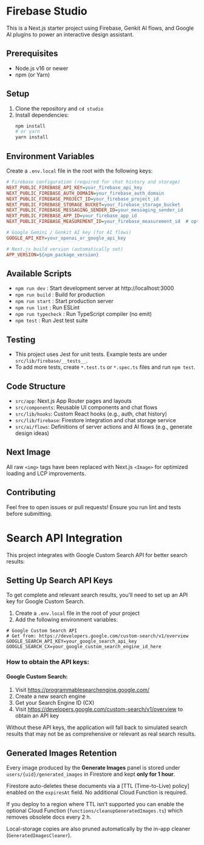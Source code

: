 # Firebase Studio

This is a Next.js starter project using Firebase, Genkit AI flows, and Google AI plugins to power an interactive design assistant.

## Prerequisites
- Node.js v16 or newer
- npm (or Yarn)

## Setup
1. Clone the repository and `cd studio`
2. Install dependencies:
   ```bash
   npm install
   # or yarn
   yarn install
   ```

## Environment Variables
Create a `.env.local` file in the root with the following keys:
```ini
# Firebase configuration (required for chat history and storage)
NEXT_PUBLIC_FIREBASE_API_KEY=your_firebase_api_key
NEXT_PUBLIC_FIREBASE_AUTH_DOMAIN=your_firebase_auth_domain
NEXT_PUBLIC_FIREBASE_PROJECT_ID=your_firebase_project_id
NEXT_PUBLIC_FIREBASE_STORAGE_BUCKET=your_firebase_storage_bucket
NEXT_PUBLIC_FIREBASE_MESSAGING_SENDER_ID=your_messaging_sender_id
NEXT_PUBLIC_FIREBASE_APP_ID=your_firebase_app_id
NEXT_PUBLIC_FIREBASE_MEASUREMENT_ID=your_firebase_measurement_id  # optional

# Google Gemini / Genkit AI key (for AI flows)
GOOGLE_API_KEY=your_openai_or_google_api_key

# Next.js build version (automatically set)
APP_VERSION=${npm_package_version}
```

## Available Scripts
- `npm run dev` : Start development server at http://localhost:3000
- `npm run build` : Build for production
- `npm run start` : Start production server
- `npm run lint` : Run ESLint
- `npm run typecheck` : Run TypeScript compiler (no emit)
- `npm test` : Run Jest test suite

## Testing
- This project uses Jest for unit tests. Example tests are under `src/lib/firebase/__tests__`.
- To add more tests, create `*.test.ts` or `*.spec.ts` files and run `npm test`.

## Code Structure
- `src/app`: Next.js App Router pages and layouts
- `src/components`: Reusable UI components and chat flows
- `src/lib/hooks`: Custom React hooks (e.g., auth, chat history)
- `src/lib/firebase`: Firestore integration and chat storage service
- `src/ai/flows`: Definitions of server actions and AI flows (e.g., generate design ideas)

## Next Image
All raw `<img>` tags have been replaced with Next.js `<Image>` for optimized loading and LCP improvements.

## Contributing
Feel free to open issues or pull requests! Ensure you run lint and tests before submitting.

# Search API Integration

This project integrates with Google Custom Search API for better search results:

## Setting Up Search API Keys

To get complete and relevant search results, you'll need to set up an API key for Google Custom Search.

1. Create a `.env.local` file in the root of your project
2. Add the following environment variables:

```
# Google Custom Search API
# Get from: https://developers.google.com/custom-search/v1/overview
GOOGLE_SEARCH_API_KEY=your_google_search_api_key
GOOGLE_SEARCH_CX=your_google_custom_search_engine_id_here
```

### How to obtain the API keys:

#### Google Custom Search:
1. Visit https://programmablesearchengine.google.com/
2. Create a new search engine
3. Get your Search Engine ID (CX)
4. Visit https://developers.google.com/custom-search/v1/overview to obtain an API key

Without these API keys, the application will fall back to simulated search results that may not be as comprehensive or relevant as real search results.

## Generated Images Retention

Every image produced by the **Generate Images** panel is stored under `users/{uid}/generated_images` in Firestore and kept **only for 1 hour**.

Firestore auto-deletes these documents via a [TTL (Time-to-Live) policy] enabled on the `expiresAt` field.  No additional Cloud Function is required.

If you deploy to a region where TTL isn’t supported you can enable the optional Cloud Function (`functions/cleanupGeneratedImages.ts`) which removes obsolete docs every 2 h.

Local-storage copies are also pruned automatically by the in-app cleaner (`GeneratedImagesCleaner`).
